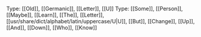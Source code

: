 Type: [[Old]], [[Germanic]], [[Letter]], [[U]]
Type: [[Some]], [[Person]], [[Maybe]], [[Learn]], [[The]], [[Letter]], [[usr/share/dict/alphabet/latin/uppercase/U|U]], [[But]], [[Change]], [[Up]], [[And]], [[Down]], [[Who]], [[Know]]
